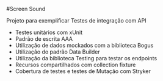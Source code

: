 #Screen Sound

Projeto para exemplificar Testes de integração com API

- Testes unitários com xUnit
- Padrão de escrita AAA
- Utilização de dados mockados com a biblioteca Bogus
- Utilização do padrão Data Builder
- Utilização da biblioteca Testing para testar os endpoints
- Recursos compartilhados com collection fixture
- Cobertura de testes e testes de Mutação com Stryker
